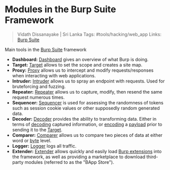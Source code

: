 # Modules in the Burp Suite Framework

> Vidath Dissanayake | Sri Lanka
> Tags: #tools/hacking/web_app
> Links: [Burp Suite](../Burp%20Suite.md)

Main tools in the [Burp Suite](../Burp%20Suite.md) framework 

- **Dashboard:** [Dashboard](Dashboard/Dashboard.md) gives an overview of what Burp is doing.
- **Target:** [Target](Target/Target.md) allows to set the scope and creates a site map.
- **Proxy:** [Proxy](Proxy/Proxy.md) allows us to intercept and modify requests/responses when interacting with web applications.
- **Intruder:** [Intruder](Intruder/Intruder.md) allows us to spray an endpoint with requests. Used for bruteforcing and fuzzing.
- **Repeater:** [Repeater](Repeater/Repeater.md) allows us to capture, modify, then resend the same request numerous times.
- **Sequencer:** [Sequencer](Sequencer/Sequencer.md) is used for assessing the randomness of tokens such as session cookie values or other supposedly random generated data.
- **Decoder:** [Decoder](Decoder/Decoder.md) provides the ability to transforming data. Either in terms of [decoding](../../../../../general/encoding%20and%20decoding/decoding.md) captured information, or [encoding](../../../../../general/encoding%20and%20decoding/encoding.md) a [payload](../../../../../network/communication%20protocol/structure%20of%20a%20protocol/payload.md) prior to sending it to the [Target](Target/Target.md).
- **Comparer:** [Comparer](Comparer/Comparer.md) allows us to compare two pieces of data at either word or [byte](../../../../../network/reference%20models/OSI%20Model/PDU/other%20data%20units/byte.md) level.
- **Logger:** [Logger](Logger/Logger.md) logs all traffic.
- **Extender:** [Extender](Extender/Extender.md) allows quickly and easily load [Burp extensions](Extender/Burp%20extensions.md) into the framework, as well as providing a marketplace to download third-party modules (referred to as the "BApp Store").